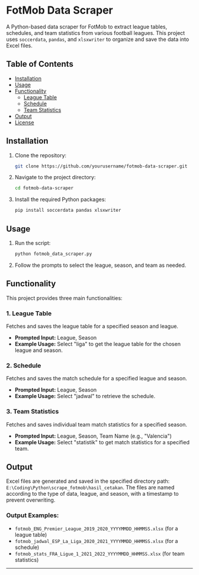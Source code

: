 
# FotMob Data Scraper

A Python-based data scraper for FotMob to extract league tables, schedules, and team statistics from various football leagues. This project uses `soccerdata`, `pandas`, and `xlsxwriter` to organize and save the data into Excel files.

## Table of Contents
- [Installation](#installation)
- [Usage](#usage)
- [Functionality](#functionality)
  - [League Table](#league-table)
  - [Schedule](#schedule)
  - [Team Statistics](#team-statistics)
- [Output](#output)
- [License](#license)

## Installation

1. Clone the repository:
   ```bash
   git clone https://github.com/yourusername/fotmob-data-scraper.git
   ```
2. Navigate to the project directory:
   ```bash
   cd fotmob-data-scraper
   ```
3. Install the required Python packages:
   ```bash
   pip install soccerdata pandas xlsxwriter
   ```

## Usage

1. Run the script:
   ```bash
   python fotmob_data_scraper.py
   ```
2. Follow the prompts to select the league, season, and team as needed.

## Functionality

This project provides three main functionalities:

### 1. League Table
Fetches and saves the league table for a specified season and league.

- **Prompted Input:** League, Season
- **Example Usage:** Select "liga" to get the league table for the chosen league and season.

### 2. Schedule
Fetches and saves the match schedule for a specified league and season.

- **Prompted Input:** League, Season
- **Example Usage:** Select "jadwal" to retrieve the schedule.

### 3. Team Statistics
Fetches and saves individual team match statistics for a specified season.

- **Prompted Input:** League, Season, Team Name (e.g., "Valencia")
- **Example Usage:** Select "statistik" to get match statistics for a specified team.

## Output

Excel files are generated and saved in the specified directory path: `E:\Coding\Python\scrape_fotmob\hasil_cetakan`. The files are named according to the type of data, league, and season, with a timestamp to prevent overwriting.

### Output Examples:
- `fotmob_ENG_Premier_League_2019_2020_YYYYMMDD_HHMMSS.xlsx` (for a league table)
- `fotmob_jadwal_ESP_La_Liga_2020_2021_YYYYMMDD_HHMMSS.xlsx` (for a schedule)
- `fotmob_stats_FRA_Ligue_1_2021_2022_YYYYMMDD_HHMMSS.xlsx` (for team statistics)

---
